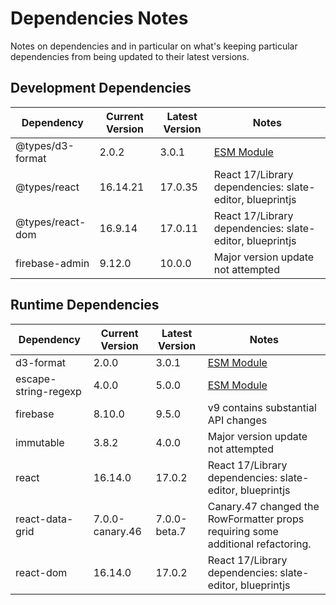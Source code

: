 # Dependencies Notes

Notes on dependencies and in particular on what's keeping particular dependencies from being updated to their latest versions.

## Development Dependencies

|Dependency          |Current Version|Latest Version|Notes                                                                              |
|--------------------|---------------|--------------|-----------------------------------------------------------------------------------|
|@types/d3-format    |2.0.2          |3.0.1         |[ESM Module](https://gist.github.com/sindresorhus/a39789f98801d908bbc7ff3ecc99d99c)|
|@types/react        |16.14.21       |17.0.35       |React 17/Library dependencies: slate-editor, blueprintjs                           |
|@types/react-dom    |16.9.14        |17.0.11       |React 17/Library dependencies: slate-editor, blueprintjs                           |
|firebase-admin      |9.12.0         |10.0.0        |Major version update not attempted                                                 |

## Runtime Dependencies

|Dependency          |Current Version|Latest Version|Notes                                                                              |
|--------------------|---------------|--------------|-----------------------------------------------------------------------------------|
|d3-format           |2.0.0          |3.0.1         |[ESM Module](https://gist.github.com/sindresorhus/a39789f98801d908bbc7ff3ecc99d99c)|
|escape-string-regexp|4.0.0          |5.0.0         |[ESM Module](https://gist.github.com/sindresorhus/a39789f98801d908bbc7ff3ecc99d99c)|
|firebase            |8.10.0         |9.5.0         |v9 contains substantial API changes                                                |
|immutable           |3.8.2          |4.0.0         |Major version update not attempted                                                 |
|react               |16.14.0        |17.0.2        |React 17/Library dependencies: slate-editor, blueprintjs                           |
|react-data-grid     |7.0.0-canary.46|7.0.0-beta.7  |Canary.47 changed the RowFormatter props requiring some additional refactoring.    |
|react-dom           |16.14.0        |17.0.2        |React 17/Library dependencies: slate-editor, blueprintjs                           |
